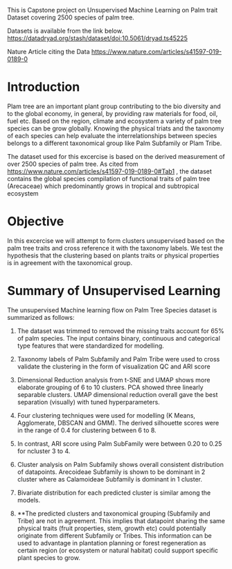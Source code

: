 This is Capstone project on Unsupervised Machine Learning on Palm trait Dataset covering 2500 species of palm tree.

Datasets is available from the link below.
https://datadryad.org/stash/dataset/doi:10.5061/dryad.ts45225

Nature Article citing the Data
https://www.nature.com/articles/s41597-019-0189-0

# Introduction
Plam tree are an important plant group contributing to the bio diversity and to the global economy, in general, by providing raw materials for food, oil, fuel etc. Based on the region, climate and ecosystem a variety of palm tree species can be grow globally. Knowing the physical triats and the taxonomy of each species can help evaluate the interrelationships between species belongs to a different taxonomical group like Palm Subfamily or Plam Tribe.

The dataset used for this excercise is based on the derived measurement of over 2500 species of palm tree. As cited from https://www.nature.com/articles/s41597-019-0189-0#Tab1 , the dataset contains the global species compilation of functional traits of palm tree (Arecaceae) which predominantly grows in tropical and subtropical ecosystem

# Objective

In this excercise we will attempt to form clusters unsupervised based on the palm tree traits and cross reference it with the taxonomy labels. We test the hypothesis that the clustering based on plants traits or physical properties is in agreement with the taxonomical group.


# Summary of Unsupervised Learning
The unsupervised Machine learning flow on Palm Tree Species dataset is summarized as follows:

1. The dataset was trimmed to removed the missing traits account for 65% of palm species. The input contains binary, continuous and categorical type features that were standardized for modelling.

2. Taxonomy labels of Palm Subfamily and Palm Tribe were used to cross validate the clustering in the form of visualization QC and ARI score

3. Dimensional Reduction analysis from t-SNE and UMAP shows more elaborate grouping of 6 to 10 clusters. PCA showed three linearly separable clusters. UMAP dimensional reduction overall gave the best separation (visually) with tuned hyperparameters.

4. Four clustering techniques were used for modelling (K Means, Agglomerate, DBSCAN and GMM). The derived silhouette scores were in the range of 0.4 for clustering between 6 to 8.

5. In contrast, ARI score using Palm SubFamily were between 0.20 to 0.25 for ncluster 3 to 4.

6. Cluster analysis on Palm Subfamily shows overall consistent distribution of datapoints. Arecoideae Subfamily is shown to be dominant in 2 cluster where as Calamoideae Subfamily is dominant in 1 cluster.

7. Bivariate distribution for each predicted cluster is similar among the models.

8. **The predicted clusters and taxonomical grouping (Subfamily and Tribe) are not in agreement. This implies that datapoint sharing the same physical traits (fruit properties, stem, growth etc) could potentially originate from different Subfamily or Tribes. This information can be used to advantage in plantation planning or forest regeneration as certain region (or ecosystem or natural habitat) could support specific plant species to grow.
